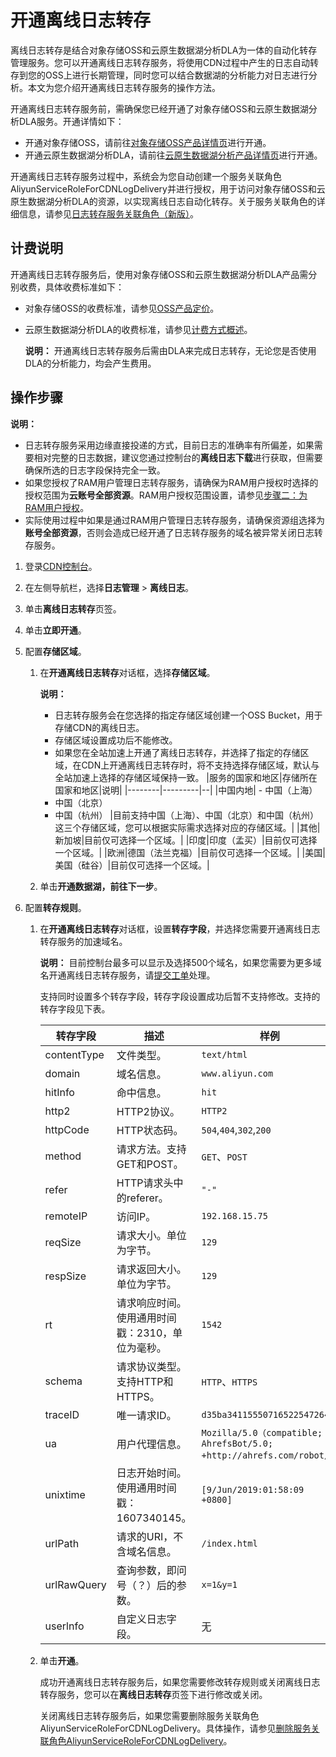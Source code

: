 # 开通离线日志转存

离线日志转存是结合对象存储OSS和云原生数据湖分析DLA为一体的自动化转存管理服务。您可以开通离线日志转存服务，将使用CDN过程中产生的日志自动转存到您的OSS上进行长期管理，同时您可以结合数据湖的分析能力对日志进行分析。本文为您介绍开通离线日志转存服务的操作方法。

开通离线日志转存服务前，需确保您已经开通了对象存储OSS和云原生数据湖分析DLA服务。开通详情如下：

-   开通对象存储OSS，请前往[对象存储OSS产品详情页](https://www.aliyun.com/product/oss)进行开通。
-   开通云原生数据湖分析DLA，请前往[云原生数据湖分析产品详情页](https://www.aliyun.com/product/datalakeanalytics)进行开通。

开通离线日志转存服务过程中，系统会为您自动创建一个服务关联角色AliyunServiceRoleForCDNLogDelivery并进行授权，用于访问对象存储OSS和云原生数据湖分析DLA的资源，以实现离线日志自动化转存。关于服务关联角色的详细信息，请参见[日志转存服务关联角色（新版）]()。

## 计费说明

开通离线日志转存服务后，使用对象存储OSS和云原生数据湖分析DLA产品需分别收费，具体收费标准如下：

-   对象存储OSS的收费标准，请参见[OSS产品定价](https://www.aliyun.com/price/product?spm=a2o8d.corp_prod_req_detail.0.0.1ffea54czSPw9r#/oss/detail)。
-   云原生数据湖分析DLA的收费标准，请参见[计费方式概述]()。

    **说明：** 开通离线日志转存服务后需由DLA来完成日志转存，无论您是否使用DLA的分析能力，均会产生费用。


## 操作步骤

**说明：**

-   日志转存服务采用边缘直接投递的方式，目前日志的准确率有所偏差，如果需要相对完整的日志数据，建议您通过控制台的**离线日志下载**进行获取，但需要确保所选的日志字段保持完全一致。
-   如果您授权了RAM用户管理日志转存服务，请确保为RAM用户授权时选择的授权范围为**云账号全部资源**。RAM用户授权范围设置，请参见[步骤二：为RAM用户授权]()。
-   实际使用过程中如果是通过RAM用户管理日志转存服务，请确保资源组选择为**账号全部资源**，否则会造成已经开通了日志转存服务的域名被异常关闭日志转存服务。

1.  登录[CDN控制台](https://cdn.console.aliyun.com)。

2.  在左侧导航栏，选择**日志管理** \> **离线日志**。

3.  单击**离线日志转存**页签。

4.  单击**立即开通**。

5.  配置**存储区域**。

    1.  在**开通离线日志转存**对话框，选择**存储区域**。

        **说明：**

        -   日志转存服务会在您选择的指定存储区域创建一个OSS Bucket，用于存储CDN的离线日志。
        -   存储区域设置成功后不能修改。
        -   如果您在全站加速上开通了离线日志转存，并选择了指定的存储区域，在CDN上开通离线日志转存时，将不支持选择存储区域，默认与全站加速上选择的存储区域保持一致。
        |服务的国家和地区|存储所在国家和地区|说明|
        |--------|---------|--|
        |中国内地|        -   中国（上海）
        -   中国（北京）
        -   中国（杭州）
|目前支持中国（上海）、中国（北京）和中国（杭州）这三个存储区域，您可以根据实际需求选择对应的存储区域。|
        |其他|新加坡|目前仅可选择一个区域。|
        |印度|印度（孟买）|目前仅可选择一个区域。|
        |欧洲|德国（法兰克福）|目前仅可选择一个区域。|
        |美国|美国（硅谷）|目前仅可选择一个区域。|

    2.  单击**开通数据湖，前往下一步**。

6.  配置**转存规则**。

    1.  在**开通离线日志转存**对话框，设置**转存字段**，并选择您需要开通离线日志转存服务的加速域名。

        **说明：** 目前控制台最多可以显示及选择500个域名，如果您需要为更多域名开通离线日志转存服务，请[提交工单](https://selfservice.console.aliyun.com/ticket/createIndex)处理。

        支持同时设置多个转存字段，转存字段设置成功后暂不支持修改。支持的转存字段见下表。

        |转存字段|描述|样例|
        |----|--|--|
        |contentType|文件类型。|`text/html`|
        |domain|域名信息。|`www.aliyun.com`|
        |hitInfo|命中信息。|`hit`|
        |http2|HTTP2协议。|`HTTP2`|
        |httpCode|HTTP状态码。|`504`,`404`,`302`,`200`|
        |method|请求方法。支持GET和POST。|`GET`、`POST`|
        |refer|HTTP请求头中的referer。|`"-"`|
        |remoteIP|访问IP。|`192.168.15.75`|
        |reqSize|请求大小。单位为字节。|`129`|
        |respSize|请求返回大小。单位为字节。|`129`|
        |rt|请求响应时间。使用通用时间戳：2310，单位为毫秒。|`1542`|
        |schema|请求协议类型。支持HTTP和HTTPS。|`HTTP`、`HTTPS`|
        |traceID|唯一请求ID。|`d35ba34115550716522547264e`|
        |ua|用户代理信息。|`Mozilla/5.0（compatible; AhrefsBot/5.0; +http://ahrefs.com/robot/）`|
        |unixtime|日志开始时间。使用通用时间戳：1607340145。|`[9/Jun/2019:01:58:09 +0800]`|
        |urlPath|请求的URI，不含域名信息。|`/index.html`|
        |urlRawQuery|查询参数，即问号（？）后的参数。|`x=1&y=1`|
        |userlnfo|自定义日志字段。|无|

    2.  单击**开通**。

        成功开通离线日志转存服务后，如果您需要修改转存规则或关闭离线日志转存服务，您可以在**离线日志转存**页签下进行修改或关闭。

        关闭离线日志转存服务后，如果您需要删除服务关联角色AliyunServiceRoleForCDNLogDelivery。具体操作，请参见[删除服务关联角色AliyunServiceRoleForCDNLogDelivery](section_bge_8p4_c15)。


